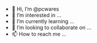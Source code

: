 - 👋 Hi, I’m @pcwares
- 👀 I’m interested in ...
- 🌱 I’m currently learning ...
- 💞️ I’m looking to collaborate on ...
- 📫 How to reach me ...

<!---
pcwares/pcwares is a ✨ special ✨ repository because its `README.md` (this file) appears on your GitHub profile.
You can click the Preview link to take a look at your changes.
--->
